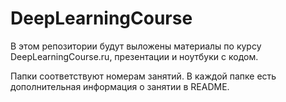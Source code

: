 # DeepLearningCourse

В этом репозитории будут выложены материалы по курсу DeepLearningCourse.ru, презентации и ноутбуки с кодом. 

Папки соответствуют номерам занятий. В каждой папке есть дополнительная информация о занятии в README.
